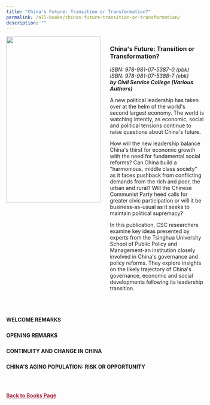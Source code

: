 ```yaml
---
title: "China's Future: Transition or Transformation?"
permalink: /all-books/chinas-future-transition-or-transformation/
description: ""
---
```

<style>


.grid-container {
	display: grid;
	grid-template-columns: 50% 50%;
	grid-gap: 5%
	}
	
img {
		object-fit: contain;
		width: 100%;
		height: 80%;
	}	

.chapter-divider {
	margin-top: 5%;
	}	
	
.back a
{
	color: #9f2943;
	font-weight: bold;
	
}	


</style>

<div class="grid-container">
	<div class="grid-child"><img src=""></div>
	<div class="grid-child">
		<h3>China's Future: Transition or Transformation?</h3>
		<i>ISBN: 978-981-07-5387-0 (pbk)</i><br>
		<i>ISBN: 978-981-07-5388-7 (ebk)</i><br>
		<b><i>by Civil Service College (Various Authors)</i></b>
		<p>A new political leadership has taken over at the helm of the world's second largest economy. The world is watching intently, as economic, social and political tensions continue to raise questions about China's future. <br>

How will the new leadership balance China's thirst for economic growth with the need for fundamental social reforms? Can China build a "harmonious, middle class society" as it faces pushback from conflicting demands from the rich and poor, the urban and rural? Will the Chinese Communist Party heed calls for greater civic participation or will it be business-as-usual as it seeks to maintain political supremacy? <br>

In this publication, CSC researchers examine key ideas presented by experts from the Tsinghua University School of Public Policy and Management-an institution closely involved in China's governance and policy reforms. They explore insights on the likely trajectory of China's governance, economic and social developments following its leadership transition.</p>
	</div>

</div>

<div>

<div class="chapter-divider">
<p><b>WELCOME REMARKS</b></p>

</div>
	
<div class="chapter-divider">
<p><b>OPENING REMARKS</b></p>

</div>
		
<div class="chapter-divider">
<p><b>CONTINUITY AND CHANGE IN CHINA</b></p>

</div>
	
<div class="chapter-divider">
<p><b>CHINA'S AGING POPULATION: RISK OR OPPORTUNITY</b></p>

</div>
	
<div class="chapter-divider">
<p><b></b></p>

</div>
	
<div class="chapter-divider">
<p><b></b></p>

</div>
	








</div>



<br>
<br>
<div class="back">
<a href="/books/">Back to Books Page</a>	

</div>